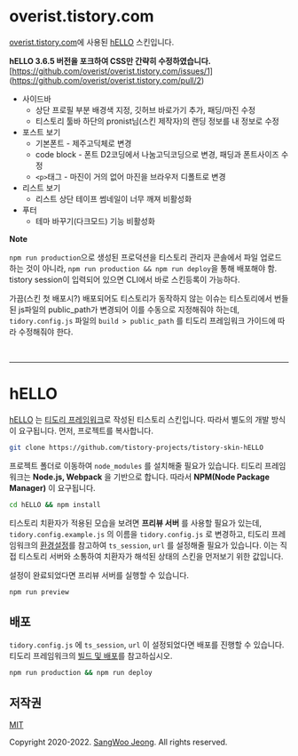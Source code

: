 # overist.tistory.com
[overist.tistory.com](https://overist.tistory.com)에 사용된 [hELLO](https://pronist.tistory.com/5) 스킨입니다.

**hELLO 3.6.5 버전을 포크하여 CSS만 간략히 수정하였습니다.** 
[https://github.com/overist/overist.tistory.com/issues/1] 
(https://github.com/overist/overist.tistory.com/pull/2)
- 사이드바
  - 상단 프로필 부분 배경색 지정, 깃허브 바로가기 추가, 패딩/마진 수정
  - 티스토리 툴바 하단의 pronist님(스킨 제작자)의 랜딩 정보를 내 정보로 수정
- 포스트 보기
  - 기본폰트 - 제주고딕체로 변경
  - code block - 폰트 D2코딩에서 나눔고딕코딩으로 변경, 패딩과 폰트사이즈 수정
  - `<p>`태그 - 마진이 거의 없어 마진을 브라우저 디폴트로 변경
- 리스트 보기
  - 리스트 상단 테이프 썸네일이 너무 깨져 비활성화
- 푸터
  - 테마 바꾸기(다크모드) 기능 비활성화

**Note**

`npm run production`으로 생성된 프로덕션을 티스토리 관리자 콘솔에서 파일 업로드 하는 것이 아니라, `npm run production && npm run deploy`을 통해 배포해야 함. tistory session이 입력되어 있으면 CLI에서 바로 스킨등록이 가능하다.

가끔(스킨 첫 배포시?) 배포되어도 티스토리가 동작하지 않는 이슈는 티스토리에서 번들된 js파일의 public_path가 변경되어 이를 수동으로 지정해줘야 하는데, `tidory.config.js` 파일의 `build > public_path` 를 티도리 프레임워크 가이드에 따라 수정해줘야 한다.

<br>

- - -

# hELLO

[hELLO](https://pronist.tistory.com/5) 는 [티도리 프레임워크](http://www.tidory.com)로 작성된 티스토리 스킨입니다. 따라서 별도의 개발 방식이 요구됩니다. 먼저, 프로젝트를 복사합니다.

```bash
git clone https://github.com/tistory-projects/tistory-skin-hELLO
```

프로젝트 폴더로 이동하여 `node_modules` 를 설치해줄 필요가 있습니다. 티도리 프레임워크는 **Node.js, Webpack** 을 기반으로 합니다. 따라서 **NPM(Node Package Manager)** 이 요구됩니다.

```bash
cd hELLO && npm install
```

티스토리 치환자가 적용된 모습을 보려면 **프리뷰 서버** 를 사용할 필요가 있는데, `tidory.config.example.js` 의 이름을 `tidory.config.js` 로 변경하고, 티도리 프레임워크의 [환경설정](https://tidory.com/docs/configuration/)를 참고하여 `ts_session`, `url` 를 설정해줄 필요가 있습니다. 이는 직접 티스토리 서버와 소통하여 치환자가 해석된 상태의 스킨을 먼저보기 위한 값입니다.

설정이 완료되었다면 프리뷰 서버를 실행할 수 있습니다.

```bash
npm run preview
```

## 배포

`tidory.config.js` 에 `ts_session`, `url` 이 설정되었다면 배포를 진행할 수 있습니다. 티도리 프레임워크의 [빌드 및 배포](https://tidory.com/docs/deployment)를 참고하십시오.

```bash
npm run production && npm run deploy
```

## 저작권

[MIT](https://github.com/pronist/hELLO/blob/master/LICENSE)

Copyright 2020-2022. [SangWoo Jeong](https://github.com/pronist). All rights reserved.
